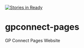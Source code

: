 [![Stories in Ready](https://badge.waffle.io/nhsconnect/gpconnect.png?label=ready&title=Ready)](https://waffle.io/nhsconnect/gpconnect)
# gpconnect-pages
GP Connect Pages Website
